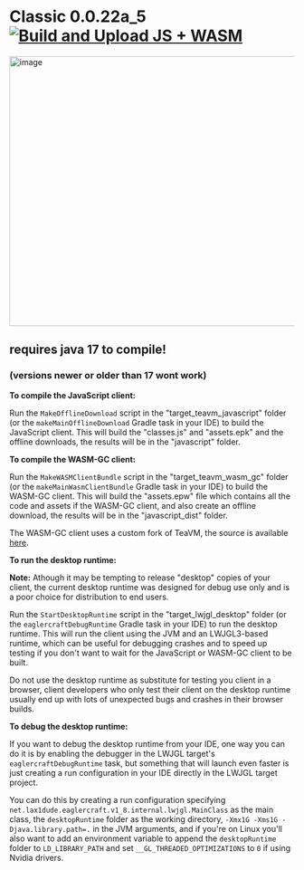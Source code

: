 # Classic 0.0.22a_5 [![Build and Upload JS + WASM](https://github.com/radmanplays/classic-0.0.20a_02/actions/workflows/gradle.yml/badge.svg)](https://github.com/radmanplays/classic-0.0.20a_02/actions/workflows/gradle.yml)
<img width="858" height="477" alt="image" src="https://github.com/user-attachments/assets/3fbc8635-1ee2-4584-ac3b-420f2dbbf805" />









## requires java 17 to compile!
### (versions newer or older than 17 wont work)


**To compile the JavaScript client:**

Run the `MakeOfflineDownload` script in the "target_teavm_javascript" folder (or the `makeMainOfflineDownload` Gradle task in your IDE) to build the JavaScript client. This will build the "classes.js" and "assets.epk" and the offline downloads, the results will be in the "javascript" folder.

**To compile the WASM-GC client:**

Run the `MakeWASMClientBundle` script in the "target_teavm_wasm_gc" folder (or the `makeMainWasmClientBundle` Gradle task in your IDE) to build the WASM-GC client. This will build the "assets.epw" file which contains all the code and assets if the WASM-GC client, and also create an offline download, the results will be in the "javascript_dist" folder.

The WASM-GC client uses a custom fork of TeaVM, the source is available [here](https://github.com/Eaglercraft-TeaVM-Fork/eagler-teavm).

**To run the desktop runtime:**

**Note:** Athough it may be tempting to release "desktop" copies of your client, the current desktop runtime was designed for debug use only and is a poor choice for distribution to end users.

Run the `StartDesktopRuntime` script in the "target_lwjgl_desktop" folder (or the `eaglercraftDebugRuntime` Gradle task in your IDE) to run the desktop runtime. This will run the client using the JVM and an LWJGL3-based runtime, which can be useful for debugging crashes and to speed up testing if you don't want to wait for the JavaScript or WASM-GC client to be built.

Do not use the desktop runtime as substitute for testing you client in a browser, client developers who only test their client on the desktop runtime usually end up with lots of unexpected bugs and crashes in their browser builds.

**To debug the desktop runtime:**

If you want to debug the desktop runtime from your IDE, one way you can do it is by enabling the debugger in the LWJGL target's `eaglercraftDebugRuntime` task, but something that will launch even faster is just creating a run configuration in your IDE directly in the LWJGL target project.

You can do this by creating a run configuration specifying `net.lax1dude.eaglercraft.v1_8.internal.lwjgl.MainClass` as the main class, the `desktopRuntime` folder as the working directory, `-Xmx1G -Xms1G -Djava.library.path=.` in the JVM arguments, and if you're on Linux you'll also want to add an environment variable to append the `desktopRuntime` folder to `LD_LIBRARY_PATH` and set `__GL_THREADED_OPTIMIZATIONS` to `0` if using Nvidia drivers.
